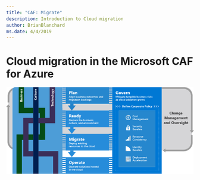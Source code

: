 ```yaml
---
title: "CAF: Migrate"
description: Introduction to Cloud migration
author: BrianBlanchard
ms.date: 4/4/2019
---
```


# Cloud migration in the Microsoft CAF for Azure

![migrate](../_images/migrate.png)
